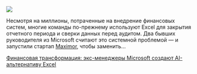<!--2025-09-29 13:57:18-->
<div class="yb">
  <div class="rss habr"><img src="https://habrastorage.org/getpro/habr/upload_files/af1/d09/2c0/af1d092c0960ea684f304a5ebf29f384.jpeg" /><p>Несмотря на миллионы, потраченные на внедрение финансовых систем, многие команды по-прежнему используют Excel для закрытия отчетного периода и сверки данных перед аудитом. Два бывших руководителя из Microsoft считают это системной проблемой — и запустили стартап <a href="https://www.maximor.ai/" rel="noopener noreferrer nofollow">Maximor</a>, чтобы заменить... <p class="titl"><a href="https://habr.com/ru/companies/technokratos/news/951762/?utm_source=habrahabr&utm_medium=rss&utm_campaign=951762">Финансовая трансформация: экс-менеджеры Microsoft создают AI-альтернативу Excel</a></p></div>
</div>
